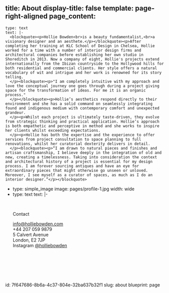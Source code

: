 title: About
display-title: false
template: page-right-aligned
page_content:
  -
    type: text
    text: |-
      <blockquote><p>Hollie Bowden<br>is a beauty fundamentalist,<br>a visionary designer and an aesthete.</p></blockquote><p>After completing her training at KLC School of Design in Chelsea, Hollie worked for a time with a number of interior design firms and architectural companies before establishing her own studio in Shoreditch in 2013. Now a company of eight, Hollie's projects extend internationally from the Ibizan countryside to the Hollywood hills for both residential and commercial clients. Her style offers a natural vocabulary of wit and intrigue and her work is renowned for its story telling.
      </p><blockquote><p>"I am completely intuitive with my approach and love the conceptual journey one goes through during a project giving space for the transformation of ideas. For me it is an organic process."
      </p></blockquote><p>Hollie’s aesthetics respond directly to their environment and she has a solid command on seamlessly integrating found and indigenous medium with contemporary comfort and unexpected grandeur.
      </p><p>Whilst each project is ultimately taste-driven, they evolve from strategic thinking and practical application. Hollie’s approach is both empathetic and perceptive in method and she works to inspire her clients whilst exceeding expectations.
      </p><p>Hollie has both the expertise and the experience to offer services from project consultation to space planning to full renovations, whilst her curatorial dexterity delivers in detail.
      </p><blockquote><p>“I am drawn to natural pieces and finishes and artisan craftsmanship, I believe deeply in the integration of old and new, creating a timelessness. Taking into consideration the context and architectural history of a project is essential for my design process. I am forever sourcing antiques and have an eye for extraordinary pieces that might otherwise go unseen or unloved. Moreover, I see myself as a curator of spaces, as much as I do an interior designer.”</p></blockquote>
  -
    type: simple_image
    image: pages/profile-1.jpg
    width: wide
  -
    type: text
    text: |-
      <p><br></p><p>Contact<br></p><p><a href="mailto:hollie@holliebowden.com">info@holliebowden.com</a><br>+44 207 059 9879<br>5 Calvert Avenue
      <br>London, E2 7JP
      <br>Instagram <a href="https://www.instagram.com/holliebowden/" target="_blank">@holliebowden</a>
      </p><p><br></p><p><br></p><p><br></p>
id: 7f647686-8b6a-4c37-804e-32ba637b32f1
slug: about
blueprint: page
